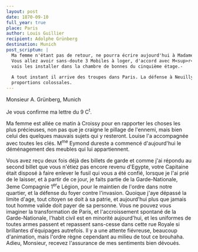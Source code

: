 ```yaml
---
layout: post
date: 1870-09-10
full_year: true
place: Paris
author: Louis Guillier
recipient: Adolphe Grünberg
destination: Munich
post_scriptum: |
  Ma femme n'étant pas de retour, ne pourra écrire aujourd'hui à Madame Grünberg.
  Vous allez avoir sans-doute 3 Mobiles à loger, d'accord avec M<sup>r</sup> Louis Rau, je
  vais les installer dans la chambre de bonnes du cinquième étage.-
  
  A tout instant il arrive des troupes dans Paris. La défense à Neuilly prend des
  proportions colossales.
---
```


Monsieur A. Grünberg, Munich


Je vous confirme ma lettre du 9 C<sup>t</sup>.

Ma femme est allée ce matin à Croissy pour en rapporter les choses les plus
précieuses, non pas que je craigne le pillage de l'ennemi, mais bien celui des
quelques mauvais sujets qui y resteront. Louise l'a accompagnée avec toutes les
clés. M<sup>me</sup> Eymond dureste a commencé d'aujourd'hui le déménagement des meubles
qui lui appartiennent.

Vous avez reçu deux fois déjà des billets de garde et comme j'ai répondu au
second billet que vous n'étiez pas encore revenu d'Egypte, votre Capitaine
était disposé à faire enlever le fusil qui vous a été confié, lorsque je l'ai
prié de le laisser, et à partir de ce jour, je faits partie de la
Garde-Nationale, 3eme Compagnie 1<sup>er</sup>e Légion, pour le maintien de l'ordre dans
notre quartier, et la défense du foyer contre l'invasion. Quoique j'aye dépassé
la limite d'age, tout citoyen se doit à sa patrie, et aujourd'hui plus que
jamais tout homme valide doit payer de sa personne. Vous ne pouvez vous
imaginer la transformation de Paris, et l'accroissement spontané de la
Garde-Nationale, l'habit civil est en minorité aujourd'hui, et les uniformes de
toutes armes passent et repassent sans-cesse dans cette rue Royale si
brillantes d'équipages autrefois. Il y a une attente fiévreuse, beaucoup
d'animation, mais l'ordre règne cependant au milieu de tout ce brouhaha. Adieu,
Monsieur, recevez l'assurance de mes sentiments bien dévoués.
